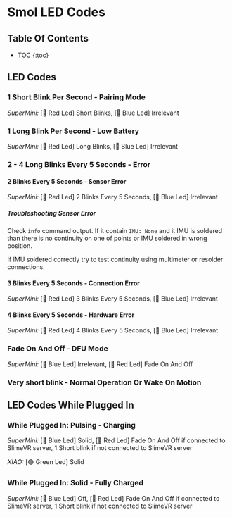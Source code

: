 # Smol LED Codes

## Table Of Contents

- TOC
  {:toc}

## LED Codes

### 1 Short Blink Per Second - Pairing Mode

*SuperMini:* [🔴 Red Led] Short Blinks, [🔵 Blue Led] Irrelevant

### 1 Long Blink Per Second - Low Battery

*SuperMini:* [🔴 Red Led] Long Blinks, [🔵 Blue Led] Irrelevant

### 2 - 4 Long Blinks Every 5 Seconds - Error

#### 2 Blinks Every 5 Seconds - Sensor Error

*SuperMini:* [🔴 Red Led] 2 Blinks Every 5 Seconds, [🔵 Blue Led] Irrelevant

##### Troubleshooting Sensor Error

Check `info` command output. If it contain `IMU: None` and it IMU is soldered than there is no continuity on one of points or IMU soldered in wrong position. 

If IMU soldered correctly try to test continuity using multimeter or resolder connections.


#### 3 Blinks Every 5 Seconds - Connection Error

*SuperMini:* [🔴 Red Led] 3 Blinks Every 5 Seconds, [🔵 Blue Led] Irrelevant

#### 4 Blinks Every 5 Seconds - Hardware Error

*SuperMini:* [🔴 Red Led] 4 Blinks Every 5 Seconds, [🔵 Blue Led] Irrelevant

### Fade On And Off - DFU Mode

*SuperMini:* [🔵 Blue Led] Irrelevant, [🔴 Red Led] Fade On And Off

### Very short blink - Normal Operation Or Wake On Motion

## LED Codes While Plugged In

### While Plugged In: Pulsing - Charging

*SuperMini:* [🔵 Blue Led] Solid, [🔴 Red Led] Fade On And Off if connected to SlimeVR server, 1 Short blink if not connected to SlimeVR server

*XIAO:* [🟢 Green Led] Solid

### While Plugged In: Solid - Fully Charged

*SuperMini:* [🔵 Blue Led] Off, [🔴 Red Led] Fade On And Off if connected to SlimeVR server, 1 Short blink if not connected to SlimeVR server